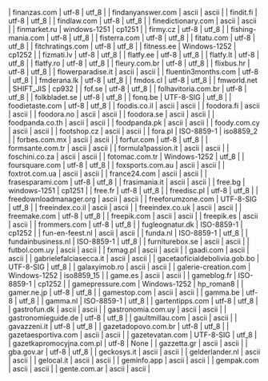 | finanzas.com | utf-8 | utf_8 |
| findanyanswer.com | ascii | ascii |
| findit.fi | utf-8 | utf_8 |
| findlaw.com | utf-8 | utf_8 |
| finedictionary.com | ascii | ascii |
| finmarket.ru | windows-1251 | cp1251 |
| firmy.cz | utf-8 | utf_8 |
| fishing-mania.com | utf-8 | utf_8 |
| fisterra.com | utf-8 | utf_8 |
| fitatu.com | utf-8 | utf_8 |
| fitchratings.com | utf-8 | utf_8 |
| fitness.ee | Windows-1252 | cp1252 |
| fizmati.lv | utf-8 | utf_8 |
| flatfy.ee | utf-8 | utf_8 |
| flatfy.lt | utf-8 | utf_8 |
| flatfy.ro | utf-8 | utf_8 |
| fleury.com.br | utf-8 | utf_8 |
| flixbus.hr | utf-8 | utf_8 |
| flowerparadise.it | ascii | ascii |
| fluentin3months.com | utf-8 | utf_8 |
| fmderana.lk | utf-8 | utf_8 |
| fmdos.cl | utf-8 | utf_8 |
| fmworld.net | SHIFT_JIS | cp932 |
| fof.se | utf-8 | utf_8 |
| folhavitoria.com.br | utf-8 | utf_8 |
| folkbladet.se | utf-8 | utf_8 |
| fonq.be | UTF-8-SIG | utf_8 |
| foodietaste.com | utf-8 | utf_8 |
| foodis.co.il | ascii | ascii |
| foodora.fi | ascii | ascii |
| foodora.no | ascii | ascii |
| foodora.se | ascii | ascii |
| foodpanda.co.th | ascii | ascii |
| foodpanda.pk | ascii | ascii |
| foody.com.cy | ascii | ascii |
| footshop.cz | ascii | ascii |
| fora.pl | ISO-8859-1 | iso8859_2 |
| forbes.com.mx | ascii | ascii |
| forfur.com | utf-8 | utf_8 |
| formsante.com.tr | ascii | ascii |
| formula1passion.it | ascii | ascii |
| foschini.co.za | ascii | ascii |
| fotomac.com.tr | Windows-1252 | utf_8 |
| foursquare.com | utf-8 | utf_8 |
| foxsports.com.au | ascii | ascii |
| foxtrot.com.ua | ascii | ascii |
| france24.com | ascii | ascii |
| frasesparami.com | utf-8 | utf_8 |
| frasimania.it | ascii | ascii |
| free.bg | windows-1251 | cp1251 |
| free.fr | utf-8 | utf_8 |
| freedisc.pl | utf-8 | utf_8 |
| freedownloadmanager.org | ascii | ascii |
| freeforumzone.com | UTF-8-SIG | utf_8 |
| freeindex.co.il | ascii | ascii |
| freeindex.co.uk | ascii | ascii |
| freemake.com | utf-8 | utf_8 |
| freepik.com | ascii | ascii |
| freepik.es | ascii | ascii |
| frommers.com | utf-8 | utf_8 |
| fugleognatur.dk | ISO-8859-1 | cp1252 |
| fun-en-feest.nl | ascii | ascii |
| funda.nl | ISO-8859-1 | utf_8 |
| fundainbusiness.nl | ISO-8859-1 | utf_8 |
| furniturebox.se | ascii | ascii |
| futbol.com.uy | ascii | ascii |
| fxmag.pl | ascii | ascii |
| gaadi.com | ascii | ascii |
| gabrielefalciasecca.it | ascii | ascii |
| gacetaoficialdebolivia.gob.bo | UTF-8-SIG | utf_8 |
| galaxyimob.ro | ascii | ascii |
| galerie-creation.com | Windows-1252 | iso8859_15 |
| game.es | ascii | ascii |
| gameblog.fr | ISO-8859-1 | cp1252 |
| gamepressure.com | Windows-1252 | hp_roman8 |
| gamer.ne.jp | utf-8 | utf_8 |
| gamestop.com | ascii | ascii |
| gamma.be | utf-8 | utf_8 |
| gamma.nl | ISO-8859-1 | utf_8 |
| gartentipps.com | utf-8 | utf_8 |
| gastrofun.dk | ascii | ascii |
| gastronomia.com.uy | ascii | ascii |
| gastronomieguide.de | utf-8 | utf_8 |
| gaultmillau.com | ascii | ascii |
| gavazzeni.it | utf-8 | utf_8 |
| gazetadopovo.com.br | utf-8 | utf_8 |
| gazetaesportiva.com | ascii | ascii |
| gazetevatan.com | UTF-8-SIG | utf_8 |
| gazetkapromocyjna.com.pl | utf-8 | None |
| gazzetta.gr | ascii | ascii |
| gba.gov.ar | utf-8 | utf_8 |
| geckosys.it | ascii | ascii |
| gelderlander.nl | ascii | ascii |
| gelocal.it | ascii | ascii |
| geminfo.app | ascii | ascii |
| gempak.com | ascii | ascii |
| gente.com.ar | ascii | ascii |
